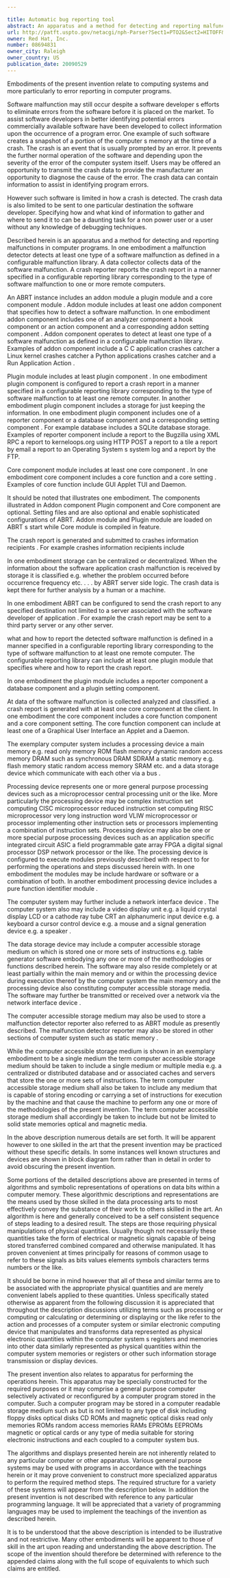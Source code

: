 ```yaml
---

title: Automatic bug reporting tool
abstract: An apparatus and a method for detecting and reporting malfunctions in computer programs is described. A malfunction detector detects at least one type of a software malfunction as defined in a configurable malfunction library. A data collector collects data of the software malfunction. A crash reporter reports the crash report in a manner specified in a configurable reporting library corresponding to the type of software malfunction to one or more remote computers.
url: http://patft.uspto.gov/netacgi/nph-Parser?Sect1=PTO2&Sect2=HITOFF&p=1&u=%2Fnetahtml%2FPTO%2Fsearch-adv.htm&r=1&f=G&l=50&d=PALL&S1=08694831&OS=08694831&RS=08694831
owner: Red Hat, Inc.
number: 08694831
owner_city: Raleigh
owner_country: US
publication_date: 20090529
---
```

Embodiments of the present invention relate to computing systems and more particularly to error reporting in computer programs.

Software malfunction may still occur despite a software developer s efforts to eliminate errors from the software before it is placed on the market. To assist software developers in better identifying potential errors commercially available software have been developed to collect information upon the occurrence of a program error. One example of such software creates a snapshot of a portion of the computer s memory at the time of a crash. The crash is an event that is usually prompted by an error. It prevents the further normal operation of the software and depending upon the severity of the error of the computer system itself. Users may be offered an opportunity to transmit the crash data to provide the manufacturer an opportunity to diagnose the cause of the error. The crash data can contain information to assist in identifying program errors.

However such software is limited in how a crash is detected. The crash data is also limited to be sent to one particular destination the software developer. Specifying how and what kind of information to gather and where to send it to can be a daunting task for a non power user or a user without any knowledge of debugging techniques.

Described herein is an apparatus and a method for detecting and reporting malfunctions in computer programs. In one embodiment a malfunction detector detects at least one type of a software malfunction as defined in a configurable malfunction library. A data collector collects data of the software malfunction. A crash reporter reports the crash report in a manner specified in a configurable reporting library corresponding to the type of software malfunction to one or more remote computers.

An ABRT instance includes an addon module a plugin module and a core component module . Addon module includes at least one addon component that specifies how to detect a software malfunction. In one embodiment addon component includes one of an analyzer component a hook component or an action component and a corresponding addon setting component . Addon component operates to detect at least one type of a software malfunction as defined in a configurable malfunction library. Examples of addon component include a C C application crashes catcher a Linux kernel crashes catcher a Python applications crashes catcher and a Run Application Action .

Plugin module includes at least plugin component . In one embodiment plugin component is configured to report a crash report in a manner specified in a configurable reporting library corresponding to the type of software malfunction to at least one remote computer. In another embodiment plugin component includes a storage for just keeping the information. In one embodiment plugin component includes one of a reporter component or a database component and a corresponding setting component . For example database includes a SQLite database storage. Examples of reporter component include a report to the Bugzilla using XML RPC a report to kerneloops.org using HTTP POST a report to a tile a report by email a report to an Operating System s system log and a report by the FTP.

Core component module includes at least one core component . In one embodiment core component includes a core function and a core setting . Examples of core function include GUI Applet TUI and Daemon.

It should be noted that illustrates one embodiment. The components illustrated in Addon component Plugin component and Core component are optional. Setting files and are also optional and enable sophisticated configurations of ABRT. Addon module and Plugin module are loaded on ABRT s start while Core module is compiled in feature.

The crash report is generated and submitted to crashes information recipients . For example crashes information recipients include 

In one embodiment storage can be centralized or decentralized. When the information about the software application crash malfunction is received by storage it is classified e.g. whether the problem occurred before occurrence frequency etc. . . . by ABRT server side logic. The crash data is kept there for further analysis by a human or a machine.

In one embodiment ABRT can be configured to send the crash report to any specified destination not limited to a server associated with the software developer of application . For example the crash report may be sent to a third party server or any other server.

what and how to report the detected software malfunction is defined in a manner specified in a configurable reporting library corresponding to the type of software malfunction to at least one remote computer. The configurable reporting library can include at least one plugin module that specifies where and how to report the crash report.

In one embodiment the plugin module includes a reporter component a database component and a plugin setting component.

At data of the software malfunction is collected analyzed and classified. a crash report is generated with at least one core component at the client. In one embodiment the core component includes a core function component and a core component setting. The core function component can include at least one of a Graphical User Interface an Applet and a Daemon.

The exemplary computer system includes a processing device a main memory e.g. read only memory ROM flash memory dynamic random access memory DRAM such as synchronous DRAM SDRAM a static memory e.g. flash memory static random access memory SRAM etc. and a data storage device which communicate with each other via a bus .

Processing device represents one or more general purpose processing devices such as a microprocessor central processing unit or the like. More particularly the processing device may be complex instruction set computing CISC microprocessor reduced instruction set computing RISC microprocessor very long instruction word VLIW microprocessor or processor implementing other instruction sets or processors implementing a combination of instruction sets. Processing device may also be one or more special purpose processing devices such as an application specific integrated circuit ASIC a field programmable gate array FPGA a digital signal processor DSP network processor or the like. The processing device is configured to execute modules previously described with respect to for performing the operations and steps discussed herein with. In one embodiment the modules may be include hardware or software or a combination of both. In another embodiment processing device includes a pure function identifier module .

The computer system may further include a network interface device . The computer system also may include a video display unit e.g. a liquid crystal display LCD or a cathode ray tube CRT an alphanumeric input device e.g. a keyboard a cursor control device e.g. a mouse and a signal generation device e.g. a speaker .

The data storage device may include a computer accessible storage medium on which is stored one or more sets of instructions e.g. table generator software embodying any one or more of the methodologies or functions described herein. The software may also reside completely or at least partially within the main memory and or within the processing device during execution thereof by the computer system the main memory and the processing device also constituting computer accessible storage media. The software may further be transmitted or received over a network via the network interface device .

The computer accessible storage medium may also be used to store a malfunction detector reporter also referred to as ABRT module as presently described. The malfunction detector reporter may also be stored in other sections of computer system such as static memory .

While the computer accessible storage medium is shown in an exemplary embodiment to be a single medium the term computer accessible storage medium should be taken to include a single medium or multiple media e.g. a centralized or distributed database and or associated caches and servers that store the one or more sets of instructions. The term computer accessible storage medium shall also be taken to include any medium that is capable of storing encoding or carrying a set of instructions for execution by the machine and that cause the machine to perform any one or more of the methodologies of the present invention. The term computer accessible storage medium shall accordingly be taken to include but not be limited to solid state memories optical and magnetic media.

In the above description numerous details are set forth. It will be apparent however to one skilled in the art that the present invention may be practiced without these specific details. In some instances well known structures and devices are shown in block diagram form rather than in detail in order to avoid obscuring the present invention.

Some portions of the detailed descriptions above are presented in terms of algorithms and symbolic representations of operations on data bits within a computer memory. These algorithmic descriptions and representations are the means used by those skilled in the data processing arts to most effectively convey the substance of their work to others skilled in the art. An algorithm is here and generally conceived to be a self consistent sequence of steps leading to a desired result. The steps are those requiring physical manipulations of physical quantities. Usually though not necessarily these quantities take the form of electrical or magnetic signals capable of being stored transferred combined compared and otherwise manipulated. It has proven convenient at times principally for reasons of common usage to refer to these signals as bits values elements symbols characters terms numbers or the like.

It should be borne in mind however that all of these and similar terms are to be associated with the appropriate physical quantities and are merely convenient labels applied to these quantities. Unless specifically stated otherwise as apparent from the following discussion it is appreciated that throughout the description discussions utilizing terms such as processing or computing or calculating or determining or displaying or the like refer to the action and processes of a computer system or similar electronic computing device that manipulates and transforms data represented as physical electronic quantities within the computer system s registers and memories into other data similarly represented as physical quantities within the computer system memories or registers or other such information storage transmission or display devices.

The present invention also relates to apparatus for performing the operations herein. This apparatus may be specially constructed for the required purposes or it may comprise a general purpose computer selectively activated or reconfigured by a computer program stored in the computer. Such a computer program may be stored in a computer readable storage medium such as but is not limited to any type of disk including floppy disks optical disks CD ROMs and magnetic optical disks read only memories ROMs random access memories RAMs EPROMs EEPROMs magnetic or optical cards or any type of media suitable for storing electronic instructions and each coupled to a computer system bus.

The algorithms and displays presented herein are not inherently related to any particular computer or other apparatus. Various general purpose systems may be used with programs in accordance with the teachings herein or it may prove convenient to construct more specialized apparatus to perform the required method steps. The required structure for a variety of these systems will appear from the description below. In addition the present invention is not described with reference to any particular programming language. It will be appreciated that a variety of programming languages may be used to implement the teachings of the invention as described herein.

It is to be understood that the above description is intended to be illustrative and not restrictive. Many other embodiments will be apparent to those of skill in the art upon reading and understanding the above description. The scope of the invention should therefore be determined with reference to the appended claims along with the full scope of equivalents to which such claims are entitled.

